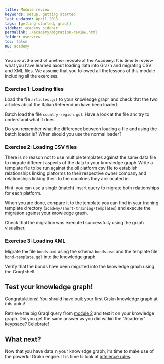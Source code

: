 ```yaml
---
title: Module review
keywords: setup, getting started
last_updated: April 2018
tags: [getting-started, graql]
sidebar: academy_sidebar
permalink: ./academy/migration-review.html
folder: overview
toc: false
KB: academy
---
```


You are at the end of another module of the Academy. It is time to review what you have learned about loading data into Grakn and migrating CSV and XML files. We assume that you followed all the lessons of this module including all the exercises.

### Exercise 1: Loading files
Load the file `articles.gql` to your knowledge graph and check that the two articles about the Italian Referendum have been loaded.

Batch load the file `country-region.gql`. Have a look at the file and try to understand what it does.

Do you remember what the difference between loading a file and using the batch loader is? When should you use the normal loader?

### Exercise 2: Loading CSV files
There is no reason not to use multiple templates against the same data file to migrate different aspects of the data to your knowledge graph. Write a template file to be run against the oil platform csv file to establish relationships linking platforms to their respective owner company and relationships linking them to the countries they are located in.

Hint: you can use a single (match) insert query to migrate both relationships for each platform.

When you are done, compare it to the template you can find in your training template directory (`academy/short-training/templates`) and execute the migration against your knowledge graph.

Check that the migration was executed successfully using the graph visualiser.

### Exercise 3: Loading XML
Migrate the file `bonds.xml` using the schema `bonds.xsd` and the template file `bond-template.gql` into the knowledge graph.

Verify that the bonds have been migrated into the knowledge graph using the Graql shell.

## Test your knowledge graph!
Congratulations! You should have built your first Grakn knowledge graph at this point!

Retrieve the big Graql query from [module 2](./graql-intro.html) and test it on your knowledge graph. Did you get the same answer as you did within the "Academy" keypsace? Celebrate!

## What next?
Now that you have data in your knowledge graph, it’s time to make use of the powerful Grakn engine. It is time to look at [inference rules](./reasoner-intro.html).
